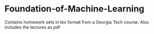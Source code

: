 # Foundation-of-Machine-Learning
Contains homework sets in tex format from a Georgia Tech course.
Also includes the lectures as pdf
